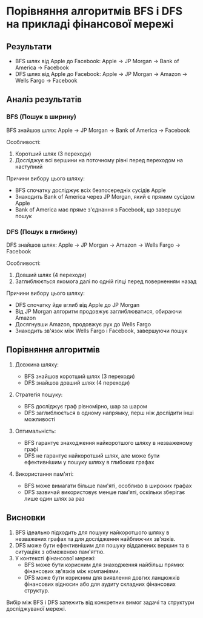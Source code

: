 # Порівняння алгоритмів BFS і DFS на прикладі фінансової мережі

## Результати

- BFS шлях від Apple до Facebook: Apple -> JP Morgan -> Bank of America -> Facebook
- DFS шлях від Apple до Facebook: Apple -> JP Morgan -> Amazon -> Wells Fargo -> Facebook

## Аналіз результатів

### BFS (Пошук в ширину)

BFS знайшов шлях: Apple -> JP Morgan -> Bank of America -> Facebook

Особливості:
1. Коротший шлях (3 переходи)
2. Досліджує всі вершини на поточному рівні перед переходом на наступний

Причини вибору цього шляху:
- BFS спочатку досліджує всіх безпосередніх сусідів Apple
- Знаходить Bank of America через JP Morgan, який є прямим сусідом Apple
- Bank of America має пряме з'єднання з Facebook, що завершує пошук

### DFS (Пошук в глибину)

DFS знайшов шлях: Apple -> JP Morgan -> Amazon -> Wells Fargo -> Facebook

Особливості:
1. Довший шлях (4 переходи)
2. Заглиблюється якомога далі по одній гілці перед поверненням назад

Причини вибору цього шляху:
- DFS спочатку йде вглиб від Apple до JP Morgan
- Від JP Morgan алгоритм продовжує заглиблюватися, обираючи Amazon
- Досягнувши Amazon, продовжує рух до Wells Fargo
- Знаходить зв'язок між Wells Fargo і Facebook, завершуючи пошук

## Порівняння алгоритмів

1. Довжина шляху:
   - BFS знайшов коротший шлях (3 переходи)
   - DFS знайшов довший шлях (4 переходи)

2. Стратегія пошуку:
   - BFS досліджує граф рівномірно, шар за шаром
   - DFS заглиблюється в одному напрямку, перш ніж дослідити інші можливості

3. Оптимальність:
   - BFS гарантує знаходження найкоротшого шляху в незваженому графі
   - DFS не гарантує найкоротший шлях, але може бути ефективнішим у пошуку шляху в глибоких графах

4. Використання пам'яті:
   - BFS може вимагати більше пам'яті, особливо в широких графах
   - DFS зазвичай використовує менше пам'яті, оскільки зберігає лише один шлях за раз

## Висновки

1. BFS ідеально підходить для пошуку найкоротшого шляху в незважених графах та для дослідження найближчих зв'язків.
2. DFS може бути ефективнішим для пошуку віддалених вершин та в ситуаціях з обмеженою пам'яттю.
3. У контексті фінансової мережі:
   - BFS може бути корисним для знаходження найбільш прямих фінансових зв'язків між компаніями.
   - DFS може бути корисним для виявлення довгих ланцюжків фінансових відносин або для аудиту складних фінансових структур.

Вибір між BFS і DFS залежить від конкретних вимог задачі та структури досліджуваної мережі.